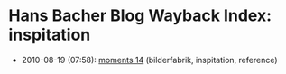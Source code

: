 # Hans Bacher Blog Wayback Index: inspitation

* 2010-08-19 (07:58): [moments 14](https://web.archive.org/web/https://one1more2time3.wordpress.com/2010/08/19/moments-14/) (bilderfabrik, inspitation, reference)